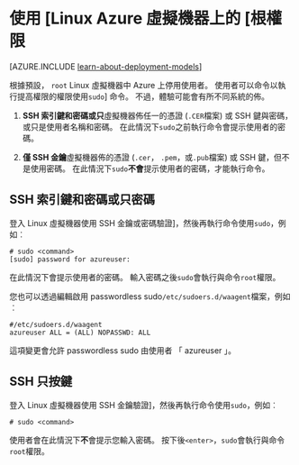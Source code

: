 <properties 
    pageTitle="使用 [Linux 虛擬機器中的 [根權限 |Microsoft Azure" 
    description="瞭解如何使用 Linux 虛擬機器 Azure 中的 [根權限。" 
    services="virtual-machines-linux" 
    documentationCenter="" 
    authors="szarkos" 
    manager="timlt" 
    editor=""
    tags="azure-service-management,azure-resource-manager" />

<tags 
    ms.service="virtual-machines-linux" 
    ms.workload="infrastructure-services" 
    ms.tgt_pltfrm="vm-linux" 
    ms.devlang="na" 
    ms.topic="article" 
    ms.date="10/17/2016" 
    ms.author="szark"/>


# <a name="using-root-privileges-on-linux-virtual-machines-in-azure"></a>使用 [Linux Azure 虛擬機器上的 [根權限

[AZURE.INCLUDE [learn-about-deployment-models](../../includes/learn-about-deployment-models-both-include.md)]

根據預設， `root` Linux 虛擬機器中 Azure 上停用使用者。 使用者可以命令以執行提高權限的權限使用`sudo`] 命令。 不過，體驗可能會有所不同系統的佈。

1. **SSH 索引鍵和密碼或只**虛擬機器佈任一的憑證 (`.CER`檔案) 或 SSH 鍵與密碼，或只是使用者名稱和密碼。 在此情況下`sudo`之前執行命令會提示使用者的密碼。

2. **僅 SSH 金鑰**虛擬機器佈的憑證 (`.cer`， `.pem`，或`.pub`檔案) 或 SSH 鍵，但不是使用密碼。  在此情況下`sudo`**不會**提示使用者的密碼，才能執行命令。


## <a name="ssh-key-and-password-or-password-only"></a>SSH 索引鍵和密碼或只密碼

登入 Linux 虛擬機器使用 SSH 金鑰或密碼驗證]，然後再執行命令使用`sudo`，例如︰

    # sudo <command>
    [sudo] password for azureuser:

在此情況下會提示使用者的密碼。 輸入密碼之後`sudo`會執行與命令`root`權限。

您也可以透過編輯啟用 passwordless sudo`/etc/sudoers.d/waagent`檔案，例如︰

    #/etc/sudoers.d/waagent
    azureuser ALL = (ALL) NOPASSWD: ALL

這項變更會允許 passwordless sudo 由使用者 「 azureuser 」。

## <a name="ssh-key-only"></a>SSH 只按鍵

登入 Linux 虛擬機器使用 SSH 金鑰驗證]，然後再執行命令使用`sudo`，例如︰

    # sudo <command>

使用者會在此情況下**不**會提示您輸入密碼。 按下後`<enter>`，`sudo`會執行與命令`root`權限。

 
